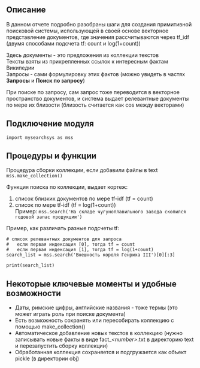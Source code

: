 ## Описание
В данном отчете подробно разобраны шаги для создания примитивной поисковой системы, использующей в своей основе векторное представление документов, где значения рассчитываются через tf_idf (двумя способами подсчета tf: count и log(1+count))  

Здесь документы - это предложения из коллекции текстов  
Тексты взяты из прикрепленных ссылок к интересным фактам Википедии  
Запросы - сами формулировку этих фактов (можно увидеть в частях **Запросы** и **Поиск по запросу**)  

При поиске по запросу, сам запрос тоже переводится в векторное пространство документов, и система выдает релевантные документы по мере их близости (близость считается как cos между векторами)  

## Подключение модуля
```import mysearchsys as mss```

## Процедуры и функции
Процедура сборки коллекции, если добавили файлы в text  
```mss.make_collection()```  

Функция поиска по коллекции, выдает кортеж:  
1) список близких документов по мере tf-idf (tf = count)  
2) список по мере tf-idf (tf = log(1+count))  
Пример: ```mss.search('На складе чугуноплавильного завода скопился годовой запас продукции')```  

Пример, как различать разные подсчеты tf: 
```
# список релевантных документов для запроса
#   если первая индексация [0], тогда tf = count
#   если первая индексация [1], тогда tf = log(1+count)
search_list = mss.search('Внешность короля Генриха III')[0][:3]

print(search_list)
```
  
  
## Некоторые ключевые моменты и удобные возможности
- Даты, римские цифры, английские названия - тоже термы (это может играть роль при поиске документа)  
- Есть возможность сохранять или пересобирать коллекцию с помощью make_collection()  
- Автоматическое добавление новых текстов в коллекцию (нужно записывать новые факты в виде fact_*\<number>*.txt в директорию text и перезапустить сборку коллекции)  
- Обработанная коллекция сохраняется и подгружается как объект pickle (в директории obj)  